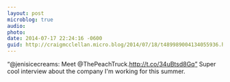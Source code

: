 ```yaml
---
layout: post
microblog: true
audio: 
photo: 
date: 2014-07-17 22:24:16 -0600
guid: http://craigmcclellan.micro.blog/2014/07/18/t489989004134055936.html
---
```

“@jenisicecreams: Meet @ThePeachTruck.http://t.co/34uBtsd8Gq” Super cool interview about the company I'm working for this summer.
